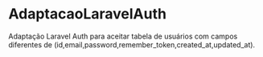 # AdaptacaoLaravelAuth
Adaptação Laravel Auth para aceitar tabela de usuários com campos diferentes de (id,email,password,remember_token,created_at,updated_at).
